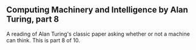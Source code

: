 ## Computing Machinery and Intelligence by Alan Turing, part 8

A reading of Alan Turing's classic paper asking whether or not a machine can think.  This is part 8 of 10.